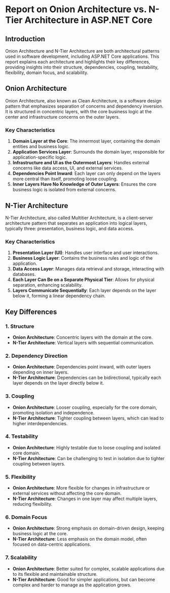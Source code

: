 # Report on Onion Architecture vs. N-Tier Architecture in ASP.NET Core

## Introduction

Onion Architecture and N-Tier Architecture are both architectural patterns used in software development, including ASP.NET Core applications. This report explains each architecture and highlights their key differences, providing insights into their structure, dependencies, coupling, testability, flexibility, domain focus, and scalability.

## Onion Architecture

Onion Architecture, also known as Clean Architecture, is a software design pattern that emphasizes separation of concerns and dependency inversion. It is structured in concentric layers, with the core business logic at the center and infrastructure concerns on the outer layers.

### Key Characteristics

1. **Domain Layer at the Core**: The innermost layer, containing the domain entities and business logic.
2. **Application Services Layer**: Surrounds the domain layer, responsible for application-specific logic.
3. **Infrastructure and UI as the Outermost Layers**: Handles external concerns like data access, UI, and external services.
4. **Dependencies Point Inward**: Each layer can only depend on the layers more central than itself, promoting loose coupling.
5. **Inner Layers Have No Knowledge of Outer Layers**: Ensures the core business logic is isolated from external concerns.

## N-Tier Architecture

N-Tier Architecture, also called Multitier Architecture, is a client-server architecture pattern that separates an application into logical layers, typically three: presentation, business logic, and data access.

### Key Characteristics

1. **Presentation Layer (UI)**: Handles user interface and user interactions.
2. **Business Logic Layer**: Contains the business rules and logic of the application.
3. **Data Access Layer**: Manages data retrieval and storage, interacting with databases.
4. **Each Layer Can Be on a Separate Physical Tier**: Allows for physical separation, enhancing scalability.
5. **Layers Communicate Sequentially**: Each layer depends on the layer below it, forming a linear dependency chain.

## Key Differences

### 1. Structure

- **Onion Architecture**: Concentric layers with the domain at the core.
- **N-Tier Architecture**: Vertical layers with sequential communication.

### 2. Dependency Direction

- **Onion Architecture**: Dependencies point inward, with outer layers depending on inner layers.
- **N-Tier Architecture**: Dependencies can be bidirectional, typically each layer depends on the layer directly below it.

### 3. Coupling

- **Onion Architecture**: Looser coupling, especially for the core domain, promoting isolation and independence.
- **N-Tier Architecture**: Tighter coupling between layers, which can lead to higher interdependencies.

### 4. Testability

- **Onion Architecture**: Highly testable due to loose coupling and isolated core domain.
- **N-Tier Architecture**: Can be challenging to test in isolation due to tighter coupling between layers.

### 5. Flexibility

- **Onion Architecture**: More flexible for changes in infrastructure or external services without affecting the core domain.
- **N-Tier Architecture**: Changes in one layer may affect multiple layers, reducing flexibility.

### 6. Domain Focus

- **Onion Architecture**: Strong emphasis on domain-driven design, keeping business logic at the core.
- **N-Tier Architecture**: Less emphasis on the domain model, often focused on data-centric applications.

### 7. Scalability

- **Onion Architecture**: Better suited for complex, scalable applications due to its flexible and maintainable structure.
- **N-Tier Architecture**: Good for simpler applications, but can become complex and harder to manage as the application grows.

